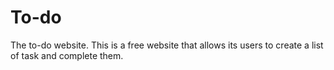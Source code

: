 # To-do
The to-do website.
This is a free website that allows its users to create a list of task and complete them.
